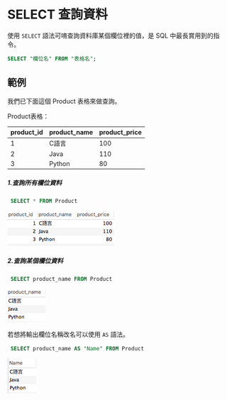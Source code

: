# SELECT 查詢資料
使用 `SELECT` 語法可唷查詢資料庫某個欄位裡的值，是 SQL 中最長賞用到的指令。

```sql
SELECT "欄位名" FROM "表格名";
```

## 範例
我們已下面這個 Product 表格來做查詢。

Product表格：

|product_id|product_name|product_price|
| -------- | ---------- | ----------- |
|    1     |    C語言    |100|
|    2     |    Java    |110|
|    3     |   Python   |80|

##### 1.查詢所有欄位資料

```sql
 SELECT * FROM Product
``` 

![](/assets/img1-1.png)

##### 2.查詢某個欄位資料

```sql
 SELECT product_name FROM Product
``` 

![](/assets/img1-2.png)

若想將輸出欄位名稱改名可以使用 `AS` 語法。

```sql
 SELECT product_name AS "Name" FROM Product
``` 

![](/assets/img1-3.png)




